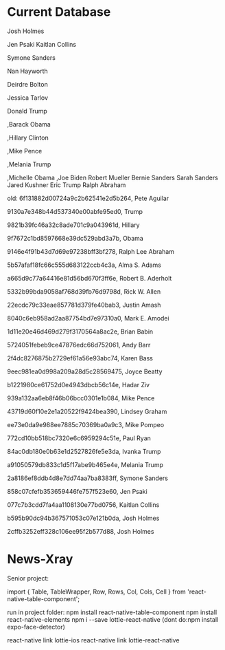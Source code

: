 # Current Database
Josh Holmes 

Jen Psaki
Kaitlan Collins

Symone Sanders

Nan Hayworth

Deirdre Bolton

Jessica Tarlov

Donald Trump

,Barack Obama

,Hillary Clinton

,Mike Pence

,Melania Trump

,Michelle Obama
,Joe Biden
Robert Mueller
Bernie Sanders
Sarah Sanders
Jared Kushner
Eric Trump
Ralph Abraham


old:
6f131882d00724a9c2b62541e2d5b264, Pete Aguilar


9130a7e348b44d537340e00abfe95ed0, Trump

9821b39fc46a32c8ade701c9a043961d, Hillary

9f7672c1bd8597668e39dc529abd3a7b, Obama

9146e4f91b43d7d69e97238bff3bf278, Ralph Lee Abraham

5b57afaf18fc66c555d683122ccb4c3a, Alma S. Adams

a665d9c77a64416e81d56bd670f3ff6e, Robert B. Aderholt

5332b99bda9058af768d39fb76d9798d, Rick W. Allen

22ecdc79c33eae857781d379fe40bab3, Justin Amash

8040c6eb958ad2aa87754bd7e97310a0, Mark E. Amodei

1d11e20e46d469d279f3170564a8ac2e, Brian Babin

5724051febeb9ce47876edc66d752061, Andy Barr

2f4dc8276875b2729ef61a56e93abc74, Karen Bass

9eec981ea0d998a209a28d5c28569475, Joyce Beatty

b1221980ce61752d0e4943dbcb56c14e, Hadar Ziv

939a132aa6eb8f46b06bcc0301e1b084, Mike Pence

43719d60f10e2e1a20522f9424bea390, Lindsey Graham

ee73e0da9e988ee7885c70369ba0a9c3, Mike Pompeo

772cd10bb518bc7320e6c6959294c51e, Paul Ryan

84ac0db180e0b63e1d2527826fe5e3da, Ivanka Trump

a91050579db833c1d5f17abe9b465e4e, Melania Trump

2a8186ef8ddb4d8e7dd74aa7ba8383ff, Symone Sanders

858c07cfefb353659446fe757f523e60, Jen Psaki

077c7b3cdd7fa4aa1108130e77bd0756, Kaitlan Collins

b595b90dc94b367571053c07e121b0da, Josh Holmes

2cffb3252eff328c106ee95f2b577d88, Josh Holmes









# News-Xray
Senior project:

import { Table, TableWrapper, Row, Rows, Col, Cols, Cell } from 'react-native-table-component';

run in project folder:
npm install react-native-table-component
npm install react-native-elements
npm i --save lottie-react-native
(dont do:npm install expo-face-detector)

react-native link lottie-ios
react-native link lottie-react-native




